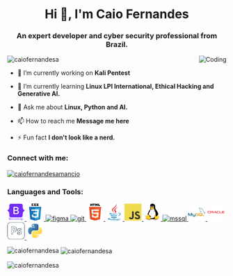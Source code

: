 <h1 align="center">Hi 👋, I'm Caio Fernandes</h1>
<h3 align="center">An expert developer and cyber security professional from Brazil.</h3>
<img align="right" alt="Coding" width"200" src="https://media.giphy.com/media/v1.Y2lkPTc5MGI3NjExczRtNzI4ZHl2Z2pkYWtlcTQyMjJ0eHRuM214OGlzNGFvYmplMXJudiZlcD12MV9pbnRlcm5hbF9naWZfYnlfaWQmY3Q9Zw/wwg1suUiTbCY8H8vIA/giphy-downsized-large.gif">

<p align="left"> <img src="https://komarev.com/ghpvc/?username=caiofernandesa&label=Profile%20views&color=0e75b6&style=flat" alt="caiofernandesa" /> </p>

- 🔭 I’m currently working on **Kali Pentest**

- 🌱 I’m currently learning **Linux LPI International, Ethical Hacking and Generative AI.**

- 💬 Ask me about **Linux, Python and AI.**

- 📫 How to reach me **Message me here**

- ⚡ Fun fact **I don't look like a nerd.**

<h3 align="left">Connect with me:</h3>
<p align="left">
<a href="https://linkedin.com/in/caiofernandesamancio" target="blank"><img align="center" src="https://raw.githubusercontent.com/rahuldkjain/github-profile-readme-generator/master/src/images/icons/Social/linked-in-alt.svg" alt="caiofernandesamancio" height="30" width="40" /></a>
</p>

<h3 align="left">Languages and Tools:</h3>
<p align="left"> <a href="https://getbootstrap.com" target="_blank" rel="noreferrer"> <img src="https://raw.githubusercontent.com/devicons/devicon/master/icons/bootstrap/bootstrap-plain-wordmark.svg" alt="bootstrap" width="40" height="40"/> </a> <a href="https://www.w3schools.com/css/" target="_blank" rel="noreferrer"> <img src="https://raw.githubusercontent.com/devicons/devicon/master/icons/css3/css3-original-wordmark.svg" alt="css3" width="40" height="40"/> </a> <a href="https://www.figma.com/" target="_blank" rel="noreferrer"> <img src="https://www.vectorlogo.zone/logos/figma/figma-icon.svg" alt="figma" width="40" height="40"/> </a> <a href="https://git-scm.com/" target="_blank" rel="noreferrer"> <img src="https://www.vectorlogo.zone/logos/git-scm/git-scm-icon.svg" alt="git" width="40" height="40"/> </a> <a href="https://www.w3.org/html/" target="_blank" rel="noreferrer"> <img src="https://raw.githubusercontent.com/devicons/devicon/master/icons/html5/html5-original-wordmark.svg" alt="html5" width="40" height="40"/> </a> <a href="https://www.java.com" target="_blank" rel="noreferrer"> <img src="https://raw.githubusercontent.com/devicons/devicon/master/icons/java/java-original.svg" alt="java" width="40" height="40"/> </a> <a href="https://developer.mozilla.org/en-US/docs/Web/JavaScript" target="_blank" rel="noreferrer"> <img src="https://raw.githubusercontent.com/devicons/devicon/master/icons/javascript/javascript-original.svg" alt="javascript" width="40" height="40"/> </a> <a href="https://www.linux.org/" target="_blank" rel="noreferrer"> <img src="https://raw.githubusercontent.com/devicons/devicon/master/icons/linux/linux-original.svg" alt="linux" width="40" height="40"/> </a> <a href="https://www.microsoft.com/en-us/sql-server" target="_blank" rel="noreferrer"> <img src="https://www.svgrepo.com/show/303229/microsoft-sql-server-logo.svg" alt="mssql" width="40" height="40"/> </a> <a href="https://www.mysql.com/" target="_blank" rel="noreferrer"> <img src="https://raw.githubusercontent.com/devicons/devicon/master/icons/mysql/mysql-original-wordmark.svg" alt="mysql" width="40" height="40"/> </a> <a href="https://www.oracle.com/" target="_blank" rel="noreferrer"> <img src="https://raw.githubusercontent.com/devicons/devicon/master/icons/oracle/oracle-original.svg" alt="oracle" width="40" height="40"/> </a> <a href="https://www.photoshop.com/en" target="_blank" rel="noreferrer"> <img src="https://raw.githubusercontent.com/devicons/devicon/master/icons/photoshop/photoshop-line.svg" alt="photoshop" width="40" height="40"/> </a> <a href="https://www.python.org" target="_blank" rel="noreferrer"> <img src="https://raw.githubusercontent.com/devicons/devicon/master/icons/python/python-original.svg" alt="python" width="40" height="40"/> </a> </p>

<p><img align="left" src="https://github-readme-stats.vercel.app/api/top-langs?username=caiofernandesa&show_icons=true&locale=en&layout=compact" alt="caiofernandesa" /></p>

<p>&nbsp;<img align="center" src="https://github-readme-stats.vercel.app/api?username=caiofernandesa&show_icons=true&locale=en" alt="caiofernandesa" /></p>

<p><img align="center" src="https://github-readme-streak-stats.herokuapp.com/?user=caiofernandesa&" alt="caiofernandesa" /></p>
